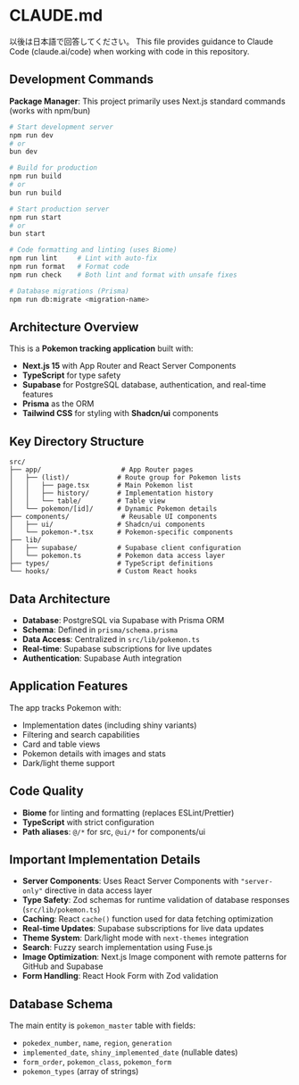 # CLAUDE.md

以後は日本語で回答してください。
This file provides guidance to Claude Code (claude.ai/code) when working with code in this repository.

## Development Commands

**Package Manager**: This project primarily uses Next.js standard commands (works with npm/bun)

```bash
# Start development server
npm run dev
# or
bun dev

# Build for production
npm run build
# or
bun run build

# Start production server
npm run start
# or
bun start

# Code formatting and linting (uses Biome)
npm run lint     # Lint with auto-fix
npm run format   # Format code
npm run check    # Both lint and format with unsafe fixes

# Database migrations (Prisma)
npm run db:migrate <migration-name>
```

## Architecture Overview

This is a **Pokemon tracking application** built with:

- **Next.js 15** with App Router and React Server Components
- **TypeScript** for type safety
- **Supabase** for PostgreSQL database, authentication, and real-time features
- **Prisma** as the ORM
- **Tailwind CSS** for styling with **Shadcn/ui** components

## Key Directory Structure

```
src/
├── app/                    # App Router pages
│   ├── (list)/            # Route group for Pokemon lists
│   │   ├── page.tsx       # Main Pokemon list
│   │   ├── history/       # Implementation history
│   │   └── table/         # Table view
│   └── pokemon/[id]/      # Dynamic Pokemon details
├── components/             # Reusable UI components
│   ├── ui/                # Shadcn/ui components
│   └── pokemon-*.tsx      # Pokemon-specific components
├── lib/
│   ├── supabase/          # Supabase client configuration
│   └── pokemon.ts         # Pokemon data access layer
├── types/                 # TypeScript definitions
└── hooks/                 # Custom React hooks
```

## Data Architecture

- **Database**: PostgreSQL via Supabase with Prisma ORM
- **Schema**: Defined in `prisma/schema.prisma`
- **Data Access**: Centralized in `src/lib/pokemon.ts`
- **Real-time**: Supabase subscriptions for live updates
- **Authentication**: Supabase Auth integration

## Application Features

The app tracks Pokemon with:
- Implementation dates (including shiny variants)
- Filtering and search capabilities
- Card and table views
- Pokemon details with images and stats
- Dark/light theme support

## Code Quality

- **Biome** for linting and formatting (replaces ESLint/Prettier)
- **TypeScript** with strict configuration
- **Path aliases**: `@/*` for src, `@ui/*` for components/ui

## Important Implementation Details

- **Server Components**: Uses React Server Components with `"server-only"` directive in data access layer
- **Type Safety**: Zod schemas for runtime validation of database responses (`src/lib/pokemon.ts`)
- **Caching**: React `cache()` function used for data fetching optimization
- **Real-time Updates**: Supabase subscriptions for live data updates
- **Theme System**: Dark/light mode with `next-themes` integration
- **Search**: Fuzzy search implementation using Fuse.js
- **Image Optimization**: Next.js Image component with remote patterns for GitHub and Supabase
- **Form Handling**: React Hook Form with Zod validation

## Database Schema

The main entity is `pokemon_master` table with fields:
- `pokedex_number`, `name`, `region`, `generation`
- `implemented_date`, `shiny_implemented_date` (nullable dates)
- `form_order`, `pokemon_class`, `pokemon_form`
- `pokemon_types` (array of strings)